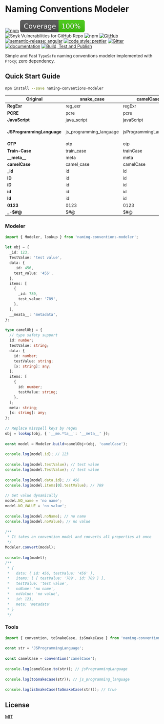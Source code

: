 # Naming Conventions Modeler

[![npm](https://img.shields.io/npm/v/naming-conventions-modeler)](https://www.npmjs.com/package/naming-conventions-modeler)
[![Coverage](https://raw.githubusercontent.com/vhidvz/naming-conventions-modeler/master/coverage-badge.svg)](https://htmlpreview.github.io/?https://github.com/vhidvz/naming-conventions-modeler/blob/master/docs/coverage/lcov-report/index.html)
![Snyk Vulnerabilities for GitHub Repo](https://img.shields.io/snyk/vulnerabilities/github/vhidvz/naming-conventions-modeler)
![npm](https://img.shields.io/npm/dm/naming-conventions-modeler)
[![GitHub](https://img.shields.io/github/license/vhidvz/naming-conventions-modeler?style=flat)](https://vhidvz.github.io/naming-conventions-modeler/)
[![semantic-release: angular](https://img.shields.io/badge/semantic--release-nodejs-e10079?logo=semantic-release)](https://github.com/semantic-release/semantic-release)
[![code style: prettier](https://img.shields.io/badge/code_style-prettier-ff69b4.svg)](https://github.com/prettier/prettier)
[![Gitter](https://badges.gitter.im/naming-conventions-modeler-npm/community.svg)](https://gitter.im/naming-conventions-modeler-npm/community?utm_source=badge&utm_medium=badge&utm_campaign=pr-badge)
[![documentation](https://img.shields.io/badge/documentation-click_to_read-c27cf4)](https://vhidvz.github.io/naming-conventions-modeler/)
[![Build, Test and Publish](https://github.com/vhidvz/naming-conventions-modeler/actions/workflows/npm-ci.yml/badge.svg)](https://github.com/vhidvz/naming-conventions-modeler/actions/workflows/npm-ci.yml)

Simple and Fast `TypeSafe` naming conventions modeler implemented with `Proxy`; zero dependency.

## Quick Start Guide

```sh
npm install --save naming-conventions-modeler
```

| **Original**              | **snake_case**          | **camelCase**         | **PascalCase**        | **kebab-case**          | **MACRO_CASE**          | **Train-Case**          | **flatcase**          | **no case**             |
| ------------------------- | ----------------------- | --------------------- | --------------------- | ----------------------- | ----------------------- | ----------------------- | --------------------- | ----------------------- |
| **RegExr**                | reg_exr                 | regExr                | RegExr                | reg-exr                 | REG_EXR                 | Reg-Exr                 | regexr                | Reg Exr                 |
| **PCRE**                  | pcre                    | pcre                  | PCRE                  | pcre                    | PCRE                    | PCRE                    | pcre                  | PCRE                    |
| **JavaScript**            | java_script             | javaScript            | JavaScript            | java-script             | JAVA_SCRIPT             | Java-Script             | javascript            | Java Script             |
| **JSProgrammingLanguage** | js_programming_language | jsProgrammingLanguage | JSProgrammingLanguage | js-programming-language | JS_PROGRAMMING_LANGUAGE | JS-Programming-Language | jsprogramminglanguage | JS Programming Language |
| **OTP**                   | otp                     | otp                   | OTP                   | otp                     | OTP                     | OTP                     | otp                   | OTP                     |
| **Train-Case**            | train_case              | trainCase             | TrainCase             | train-case              | TRAIN_CASE              | Train-Case              | traincase             | Train Case              |
| **\_\_meta\_\_**          | meta                    | meta                  | Meta                  | meta                    | META                    | Meta                    | meta                  | meta                    |
| **camelCase**             | camel_case              | camelCase             | CamelCase             | camel-case              | CAMEL_CASE              | Camel-Case              | camelcase             | camel Case              |
| **\_id**                  | id                      | id                    | Id                    | id                      | ID                      | Id                      | id                    | id                      |
| **ID**                    | id                      | id                    | ID                    | id                      | ID                      | ID                      | id                    | ID                      |
| **iD**                    | id                      | id                    | ID                    | id                      | ID                      | ID                      | id                    | iD                      |
| **id**                    | id                      | id                    | Id                    | id                      | ID                      | Id                      | id                    | id                      |
| **Id**                    | id                      | id                    | Id                    | id                      | ID                      | Id                      | id                    | Id                      |
| **0123**                  | 0123                    | 0123                  | 0123                  | 0123                    | 0123                    | 0123                    | 0123                  | 0123                    |
| **\_-$#@**                | $#@                     | $#@                   | $#@                   | $#@                     | $#@                     | $#@                     | $#@                   | $#@                     |

### Modeler

```ts
import { Modeler, lookup } from 'naming-conventions-modeler';

let obj = {
  _id: 123,
  TestValue: 'test value',
  data: {
    _id: 456,
    test_value: '456',
  },
  items: [
    {
      _id: 789,
      test_value: '789',
    },
  ],
  __meata__: 'metadata',
};

type camelObj = {
  // type safety support
  id: number;
  testValue: string;
  data: {
    id: number;
    testValue: string;
    [x: string]: any;
  };
  items: [
    {
      id: number;
      testValue: string;
    },
  ];
  meta: string;
  [x: string]: any;
};

// Replace misspell keys by regex
obj = lookup(obj, { '__me.*ta__': '__meta__' });

const model = Modeler.build<camelObj>(obj, 'camelCase');

console.log(model.id); // 123

console.log(model.testValue); // test value
console.log(model.TestValue); // test value

console.log(model.data.id); // 456
console.log(model.items[0].testValue); // 789

// Set value dynamically
model.NO_name = 'no name';
model.NO_VALUE = 'no value';

console.log(model.noName); // no name
console.log(model.noValue); // no value

/**
 * It takes an convention model and converts all properties at once
 */
Modeler.convert(model);

console.log(model);
/**
 * {
 *   data: { id: 456, testValue: '456' },
 *   items: [ { testValue: '789', id: 789 } ],
 *   testValue: 'test value',
 *   noName: 'no name',
 *   noValue: 'no value',
 *   id: 123,
 *   meta: 'metadata'
 * }
 */
```

### Tools

```ts
import { convention, toSnakeCase, isSnakeCase } from 'naming-conventions-modeler';

const str = 'JSProgrammingLanguage';

const camelCase = convention('camelCase');

console.log(camelCase.to(str)); // jsProgrammingLanguage

console.log(toSnakeCase(str)); // js_programming_language

console.log(isSnakeCase(toSnakeCase(str))); // true
```

## License

[MIT](https://github.com/vhidvz/naming-conventions-modeler/blob/master/LICENSE)
